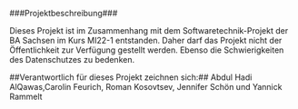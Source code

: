 ###Projektbeschreibung###

Dieses Projekt ist im Zusammenhang mit dem Softwaretechnik-Projekt der BA Sachsen im Kurs MI22-1 entstanden. Daher darf das Projekt nicht der Öffentlichkeit zur Verfügung gestellt werden. 
Ebenso die Schwierigkeiten des Datenschutzes zu bedenken.

##Verantwortlich für dieses Projekt zeichnen sich:##
Abdul Hadi AlQawas,Carolin Feurich, Roman Kosovtsev, Jennifer Schön und Yannick Rammelt
